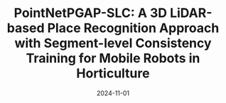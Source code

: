 ---
title: "PointNetPGAP-SLC: A 3D LiDAR-based Place Recognition Approach with Segment-level Consistency Training for Mobile Robots in Horticulture"
authors: "T Barros, L Garrote, P Conde, MJ Coombes, C Liu, C Premebida, UJ Nunes"
venue: "IEEE Robotics and Automation Letters"
date: 2024-11-01
year: 2024
volume: "9"
issue: "11"
pages: "10471-10478"
doi: "https://doi.org/10.1109/LRA.2024.3475044"
thumbnail: "/images/papers/horto-3dlm.png"
video: 
code: "https://github.com/Cybonic/PointNetPGAP-SLC"
tags: ["Agritech"]
---